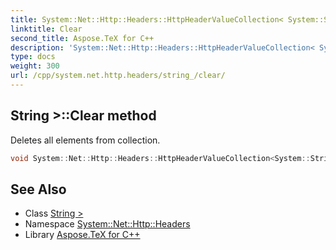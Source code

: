 ```yaml
---
title: System::Net::Http::Headers::HttpHeaderValueCollection< System::String >::Clear method
linktitle: Clear
second_title: Aspose.TeX for C++
description: 'System::Net::Http::Headers::HttpHeaderValueCollection< System::String >::Clear method. Deletes all elements from collection in C++.'
type: docs
weight: 300
url: /cpp/system.net.http.headers/string_/clear/
---
```

## String >::Clear method


Deletes all elements from collection.

```cpp
void System::Net::Http::Headers::HttpHeaderValueCollection<System::String>::Clear() override
```

## See Also

* Class [String >](../)
* Namespace [System::Net::Http::Headers](../../)
* Library [Aspose.TeX for C++](../../../)
